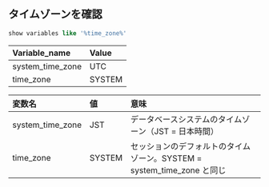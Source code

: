 ## タイムゾーンを確認
```sql
show variables like '%time_zone%'
```

|  Variable_name     |  Value   |
|:-------------------|:---------|
|  system_time_zone  |  UTC     |
|  time_zone         |  SYSTEM  |



|  変数名                            |  値       |  意味                  |
|:--------------------------------|:---------|:---------------------|
|  system_time_zone               |  JST     |  データベースシステムのタイムゾーン（JST = 日本時間）   |
|  time_zone                      |  SYSTEM  |  セッションのデフォルトのタイムゾーン。SYSTEM = system_time_zone と同じ  |



